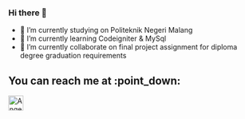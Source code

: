 ### Hi there 👋

- 🔭 I’m currently studying on Politeknik Negeri Malang
- 🌱 I’m currently learning Codeigniter & MySql
- 👯 I’m currently collaborate on final project assignment for diploma degree graduation requirements

<h2>You can reach me at :point_down:</h2>

<p>
  <a href="https://www.linkedin.com/in/cahyaeka/">
    <img src="https://www.vectorlogo.zone/logos/linkedin/linkedin-icon.svg" alt="Angel Santiago Jaime Zavala's DEV Profile" height="30" width="30">
  </a>
</p>

